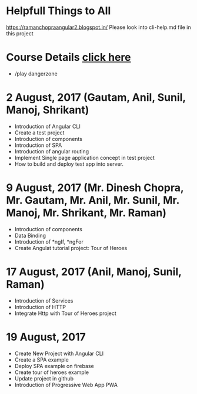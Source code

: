 # Helpfull Things to All
  https://ramanchopraangular2.blogspot.in/ 
  Please look into cli-help.md file in this project

# Course Details [click here](https://github.com/DineshChopra/AngularNinja/blob/master/course-details.md)

* /play dangerzone
  
# 2 August, 2017 (Gautam, Anil, Sunil, Manoj, Shrikant)
* Introduction of Angular CLI
* Create a test project
* Introduction of components
* Introduction of SPA
* Introduction of angular routing
* Implement Single page application concept in test project
* How to build and deploy test app into server.

# 9 August, 2017 (Mr. Dinesh Chopra, Mr. Gautam, Mr. Anil, Mr. Sunil, Mr. Manoj, Mr. Shrikant, Mr. Raman)
* Introduction of components
* Data Binding
* Introduction of *ngIf, *ngFor
* Create Angulat tutorial project: Tour of Heroes

# 17 August, 2017 (Anil, Manoj, Sunil, Raman)
* Introduction of Services
* Introduction of HTTP
* Integrate Http with Tour of Heroes project

# 19 August, 2017
* Create New Project with Angular CLI
* Create a SPA example
* Deploy SPA example on firebase
* Create tour of heroes example
* Update project in github
* Introduction of Progressive Web App PWA